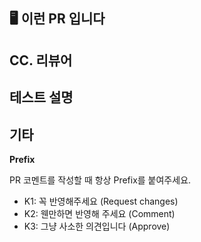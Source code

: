 ##  🖥️  이런 PR 입니다


## CC. 리뷰어


## 테스트 설명


## 기타
**Prefix**

PR 코멘트를 작성할 때 항상 Prefix를 붙여주세요.

- K1: 꼭 반영해주세요 (Request changes)
- K2: 웬만하면 반영해 주세요 (Comment)
- K3: 그냥 사소한 의견입니다 (Approve)
